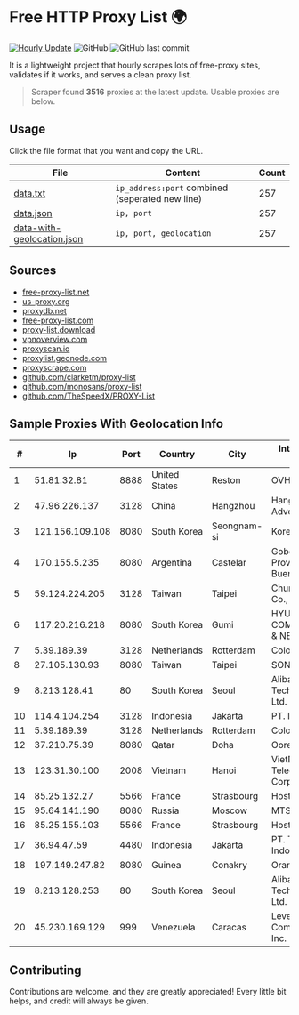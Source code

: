 
# Free HTTP Proxy List 🌍

[![Hourly Update](https://github.com/mertguvencli/http-proxy-list/actions/workflows/main.yml/badge.svg?branch=main)](https://github.com/mertguvencli/http-proxy-list/actions/workflows/main.yml)
![GitHub](https://img.shields.io/github/license/mertguvencli/http-proxy-list)
![GitHub last commit](https://img.shields.io/github/last-commit/mertguvencli/http-proxy-list)

It is a lightweight project that hourly scrapes lots of free-proxy sites, validates if it works, and serves a clean proxy list.


> Scraper found **3516** proxies at the latest update. Usable proxies are below.

## Usage

Click the file format that you want and copy the URL.


|File|Content|Count|
|----|-------|-----|
|[data.txt](https://raw.githubusercontent.com/mertguvencli/http-proxy-list/main/proxy-list/data.txt)|`ip_address:port` combined (seperated new line)|257|
|[data.json](https://raw.githubusercontent.com/mertguvencli/http-proxy-list/main/proxy-list/data.json)|`ip, port`|257|
|[data-with-geolocation.json](https://raw.githubusercontent.com/mertguvencli/http-proxy-list/main/proxy-list/data-with-geolocation.json)|`ip, port, geolocation`|257|

## Sources

* [free-proxy-list.net](https://free-proxy-list.net)
* [us-proxy.org](https://www.us-proxy.org)
* [proxydb.net](http://proxydb.net)
* [free-proxy-list.com](https://free-proxy-list.com/?page=&port=&type%5B%5D=http&type%5B%5D=https&up_time=0&search=Search)
* [proxy-list.download](https://www.proxy-list.download/HTTP)
* [vpnoverview.com](https://vpnoverview.com/privacy/anonymous-browsing/free-proxy-servers)
* [proxyscan.io](https://www.proxyscan.io)
* [proxylist.geonode.com](https://proxylist.geonode.com/api/proxy-list?limit=300&page=1&sort_by=lastChecked&sort_type=desc&protocols=http,https)
* [proxyscrape.com](https://api.proxyscrape.com/v2/?request=displayproxies&protocol=http&timeout=10000&country=all&ssl=all&anonymity=all)
* [github.com/clarketm/proxy-list](https://raw.githubusercontent.com/clarketm/proxy-list/master/proxy-list-raw.txt)
* [github.com/monosans/proxy-list](https://raw.githubusercontent.com/monosans/proxy-list/main/proxies/http.txt)
* [github.com/TheSpeedX/PROXY-List](https://raw.githubusercontent.com/TheSpeedX/PROXY-List/master/http.txt)


## Sample Proxies With Geolocation Info

|#|Ip|Port|Country|City|Internet Service Provider|
|-|--|----|-------|----|-------------------------|
|1|51.81.32.81|8888|United States|Reston|OVH SAS|
|2|47.96.226.137|3128|China|Hangzhou|Hangzhou Alibaba Advertising Co|
|3|121.156.109.108|8080|South Korea|Seongnam-si|Korea Telecom|
|4|170.155.5.235|8080|Argentina|Castelar|Gobernacion de la Provincia de Buenos Aires|
|5|59.124.224.205|3128|Taiwan|Taipei|Chunghwa Telecom Co., Ltd.|
|6|117.20.216.218|8080|South Korea|Gumi|HYUNDAI COMMUNICATIONS & NETWORK|
|7|5.39.189.39|3128|Netherlands|Rotterdam|ColoCenter b.v.|
|8|27.105.130.93|8080|Taiwan|Taipei|SONET|
|9|8.213.128.41|80|South Korea|Seoul|Alibaba (US) Technology Co., Ltd.|
|10|114.4.104.254|3128|Indonesia|Jakarta|PT. INDOSAT Tbk|
|11|5.39.189.39|3128|Netherlands|Rotterdam|ColoCenter b.v.|
|12|37.210.75.39|8080|Qatar|Doha|Ooredoo Q.S.C.|
|13|123.31.30.100|2008|Vietnam|Hanoi|VietNam Post and Telecom Corporation|
|14|85.25.132.27|5566|France|Strasbourg|Host Europe GmbH|
|15|95.64.141.190|8080|Russia|Moscow|MTS PJSC|
|16|85.25.155.103|5566|France|Strasbourg|Host Europe GmbH|
|17|36.94.47.59|4480|Indonesia|Jakarta|PT. Telekomunikasi Indonesia|
|18|197.149.247.82|8080|Guinea|Conakry|Orange Guinee|
|19|8.213.128.253|80|South Korea|Seoul|Alibaba (US) Technology Co., Ltd.|
|20|45.230.169.129|999|Venezuela|Caracas|Level 3 Communications, Inc.|



## Contributing

Contributions are welcome, and they are greatly appreciated! Every
little bit helps, and credit will always be given.

